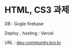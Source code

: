 # HTML, CS3 과제

DB : Gogle firebase

Deploy , hosting : Vercel

URL : [deu-community.kro.kr](deu-community.kro.kr)
